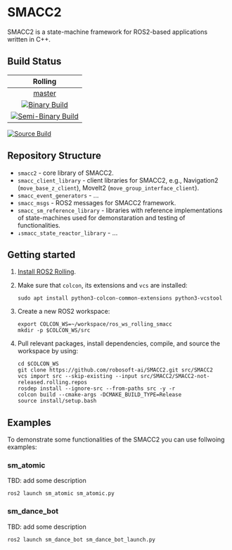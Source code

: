 # SMACC2

SMACC2 is a state-machine framework for ROS2-based applications written in C++.


## Build Status

 Rolling |
:------: |
[master](https://github.com/robosoft-ai/SMACC2/tree/master) |
[![Binary Build](https://github.com/robosoft-ai/SMACC2/actions/workflows/ci-build-binary.yml/badge.svg)](https://github.com/robosoft-ai/SMACC2/actions/workflows/ci-build-binary.yml) |
[![Semi-Binary Build](https://github.com/robosoft-ai/SMACC2/actions/workflows/ci-build-semi-binary.yml/badge.svg)](https://github.com/robosoft-ai/SMACC2/actions/workflows/ci-build-semi-binary.yml) |
[![Source Build](https://github.com/robosoft-ai/SMACC2/actions/workflows/ci-build-source.yml/badge.svg)](https://github.com/robosoft-ai/SMACC2/actions/workflows/ci-build-source.yml)


## Repository Structure

- `smacc2` - core library of SMACC2.
- `smacc_client_library` - client libraries for SMACC2, e.g., Navigation2 (`move_base_z_client`), MoveIt2 (`move_group_interface_client`).
- `smacc_event_generators` - ...
- `smacc_msgs` - ROS2 messages for SMACC2 framework.
- `smacc_sm_reference_library` - libraries with reference implementations of state-machines used for demonstaration and testing of functionalities.
- `↓smacc_state_reactor_library` - ...


## Getting started

1. [Install ROS2 Rolling](https://index.ros.org/doc/ros2/Installation/Rolling/Linux-Install-Debians/).

2. Make sure that `colcon`, its extensions and `vcs` are installed:
   ```
   sudo apt install python3-colcon-common-extensions python3-vcstool
   ```

3. Create a new ROS2 workspace:
   ```
   export COLCON_WS=~/workspace/ros_ws_rolling_smacc
   mkdir -p $COLCON_WS/src
   ```

4. Pull relevant packages, install dependencies, compile, and source the workspace by using:
   ```
   cd $COLCON_WS
   git clone https://github.com/robosoft-ai/SMACC2.git src/SMACC2
   vcs import src --skip-existing --input src/SMACC2/SMACC2-not-released.rolling.repos 
   rosdep install --ignore-src --from-paths src -y -r
   colcon build --cmake-args -DCMAKE_BUILD_TYPE=Release
   source install/setup.bash
   ```

## Examples

To demonstrate some functionalities of the SMACC2 you can use follwoing examples:

### sm_atomic
TBD: add some description
```
ros2 launch sm_atomic sm_atomic.py
```

### sm_dance_bot
TBD: add some description
```
ros2 launch sm_dance_bot sm_dance_bot_launch.py
```
